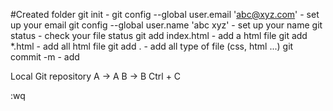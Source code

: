 #Created folder
git init - 
git config --global user.email 'abc@xyz.com' - set up your email
git config --global user.name 'abc xyz' - set up your name
git status - check your file status
git add index.html - add a html file
git add *.html - add all html file
git add . - add all type of file (css, html ...)
git commit -m - add 



Local      Git repository
A ->       A
B ->       B
Ctrl + C

:wq